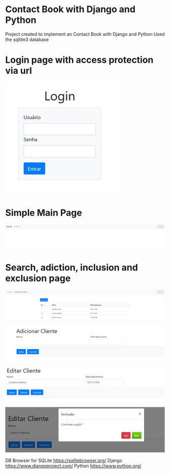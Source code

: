 # Contact Book with Django and Python

Project created to implement an Contact Book with Django and Python
Used the sqllite3 database

# Login page with access protection via url

![Login Page](img/login.PNG)

# Simple Main Page

![Main Page](img/Main.PNG)

# Search, adiction, inclusion and exclusion page

![Search Page](img/Search.PNG)

![Add Page](img/Add.PNG)

![Edit Page](img/Edit.PNG)

![Exclusion Page](img/Exclusion.PNG)

DB Browser for SQLite https://sqlitebrowser.org/
Django https://www.djangoproject.com/
Python https://www.python.org/ 